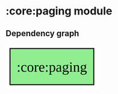 ﻿# :core:paging module
## Dependency graph
![:core:paging](../../docs/images/graphs/dep_graph__core_paging.svg)
